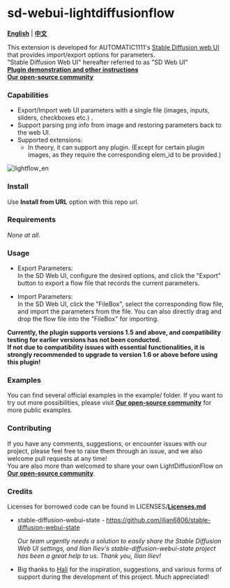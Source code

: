 <p float="left">
    <img alt="" src="https://img.shields.io/badge/JavaScript-323330?style=for-the-badge&logo=javascript&logoColor=F7DF1E" />
    <img alt="" src="https://img.shields.io/badge/Python-FFD43B?style=for-the-badge&logo=python&logoColor=blue" />
</p>

# sd-webui-lightdiffusionflow

[**English**](./README.md) | [**中文**](./README_CN.md)

This extension is developed for AUTOMATIC1111's [Stable Diffusion web UI](https://github.com/AUTOMATIC1111/stable-diffusion-webui) that provides import/export options for parameters.  
"Stable Diffusion Web UI" hereafter referred to as "SD Web UI"  
[**Plugin demonstration and other instructions**](https://fvkij7wuqx9.feishu.cn/docx/HgZndihraotmmzxFni7cFZISnvb)  
[**Our open-source community**](https://www.lightflow.ai/)

### Capabilities

* Export/Import web UI parameters with a single file (images, inputs, sliders, checkboxes etc.) .
* Support parsing png info from image and restoring parameters back to the web UI.
* Supported extensions:
    - In theory, it can support any plugin. (Except for certain plugin images, as they require the corresponding elem_id to be provided.)

![lightflow_en](https://github.com/Tencent/LightDiffusionFlow/assets/20501414/e03cc556-9962-41a3-8738-606ee9e38a04)

### Install

Use **Install from URL** option with this repo url. 

### Requirements

*None at all.*

### Usage
 * Export Parameters:  
In the SD Web UI, configure the desired options, and click the "Export" button to export a flow file that records the current parameters.

 * Import Parameters:  
In the SD Web UI, click the "FileBox", select the corresponding flow file, and import the parameters from the file.
You can also directly drag and drop the flow file into the "FileBox" for importing.

**Currently, the plugin supports versions 1.5 and above, and compatibility testing for earlier versions has not been conducted.**  
**If not due to compatibility issues with essential functionalities, it is strongly recommended to upgrade to version 1.6 or above before using this plugin!**

### Examples

You can find several official examples in the example/ folder. If you want to try out more possibilities, please visit [**Our open-source community**](https://www.lightflow.ai/) for more public examples. 

### Contributing

If you have any comments, suggestions, or encounter issues with our project, please feel free to raise them through an issue, and we also welcome pull requests at any time!  
You are also more than welcomed to share your own LightDiffusionFlow on [**Our open-source community**](https://www.lightflow.ai/). 

### Credits

Licenses for borrowed code can be found in LICENSES/[**Licenses.md**](./LICENSES/Licenses.md)

- stable-diffusion-webui-state - https://github.com/ilian6806/stable-diffusion-webui-state

    *Our team urgently needs a solution to easily share the Stable Diffusion Web UI settings, and Ilian Iliev's stable-diffusion-webui-state project has been a great help to us. Thank you, Ilian Iliev!*

- Big thanks to [Hali](https://github.com/ThisHaliHali) for the inspiration, suggestions, and various forms of support during the development of this project. Much appreciated!
